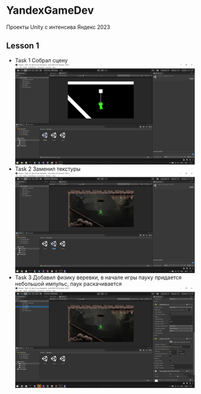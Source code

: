 # YandexGameDev
Проекты Unity с интенсива Яндекс 2023

## Lesson 1
- Task 1
Собрал сцену
![Alt text](Screenshots/Task1.png "Task 1")
- Task 2
Заменил текстуры
![Alt text](Screenshots/Task2.png "Task 2")
- Task 3
Добавил физику веревки, в начале игры пауку придается небольшой импульс, паук раскачивается
![Alt text](Screenshots/Task3.png "Task 3")